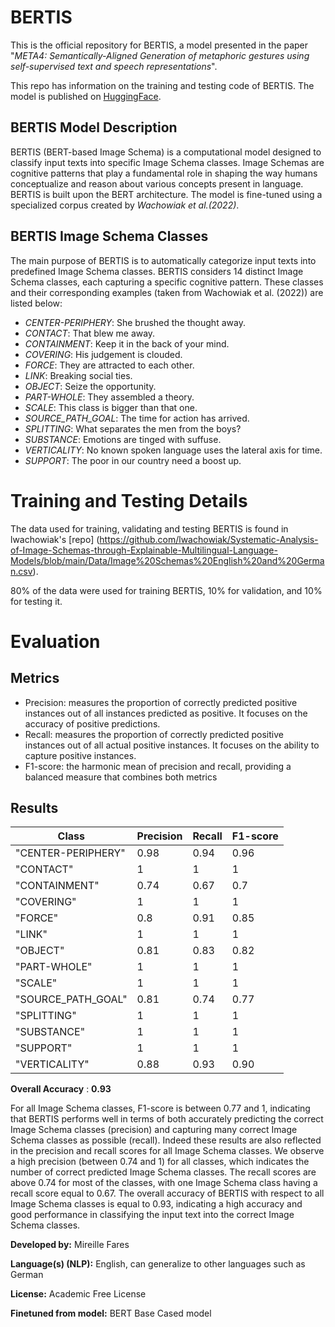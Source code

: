 # BERTIS
This is the official repository for BERTIS, a model presented in the paper "*META4: Semantically-Aligned Generation of metaphoric gestures using self-supervised text and speech representations*".

This repo has information on the training and testing code of BERTIS. The model is published on [HuggingFace](https://huggingface.co/mireillfares/BERTIS).

## BERTIS Model Description
BERTIS (BERT-based Image Schema) is a computational model designed to classify input texts into specific Image Schema classes. Image Schemas are cognitive patterns that play a fundamental role in shaping the way humans conceptualize and reason about various concepts present in language. BERTIS is built upon the BERT architecture. The model is fine-tuned using a specialized corpus created by *Wachowiak et al.(2022)*.

## BERTIS Image Schema Classes
The main purpose of BERTIS is to automatically categorize input texts into predefined Image Schema classes. BERTIS considers 14 distinct Image Schema classes, each capturing a specific cognitive pattern. These classes and their corresponding examples (taken from Wachowiak et al. (2022)) are listed below:
- *CENTER-PERIPHERY*: She brushed the thought away.
- *CONTACT*: That blew me away.
- *CONTAINMENT*: Keep it in the back of your mind.
- *COVERING*: His judgement is clouded.
- *FORCE*: They are attracted to each other.
- *LINK*: Breaking social ties.
- *OBJECT*: Seize the opportunity.
- *PART-WHOLE*: They assembled a theory.
- *SCALE*: This class is bigger than that one.
- *SOURCE_PATH_GOAL*: The time for action has arrived.
- *SPLITTING*: What separates the men from the boys?
- *SUBSTANCE*: Emotions are tinged with suffuse.
- *VERTICALITY*: No known spoken language uses the lateral axis for time.
- *SUPPORT*: The poor in our country need a boost up.


<!-- ### Model Sources [optional] --
- **Repository:** [More Information Needed]
- **Paper [optional]:** [More Information Needed]
- **Demo [optional]:** [More Information Needed]>
## Uses
<!-- Address questions around how the model is intended to be used, including the foreseeable users of the model and those affected by the model. -->
<!-- ### Direct Use This section is for the model use without fine-tuning or plugging into a larger ecosystem/app. [More Information Needed] -->
<!-- ### Downstream Use [optional] This section is for the model use when fine-tuned for a task, or when plugged into a larger ecosystem/app [More Information Needed] -->
<!-- ### Out-of-Scope Use This section addresses misuse, malicious use, and uses that the model will not work well for. [More Information Needed] -->
<!-- ## Bias, Risks, and Limitations This section is meant to convey both technical and sociotechnical limitations. [More Information Needed] -->
<!-- ### Recommendations This section is meant to convey recommendations with respect to the bias, risk, and technical limitations. Users (both direct and downstream) should be made aware of the risks, biases and limitations of the model. More information needed for further recommendations.
-->
<!-- ## How to Get Started with the Model
Use the code below to get started with the model.-->

# Training and Testing Details
The data used for training, validating and testing BERTIS is found in lwachowiak's [repo] (https://github.com/lwachowiak/Systematic-Analysis-of-Image-Schemas-through-Explainable-Multilingual-Language-Models/blob/main/Data/Image%20Schemas%20English%20and%20German.csv). 

80% of the data were used for training BERTIS, 10% for validation, and 10% for testing it.
<!-- ### Training Procedure  This relates heavily to the Technical Specifications. Content here should link to that section when it is relevant to the training procedure. -->
<!-- #### Preprocessing [optional]
[More Information Needed]-->
<!--  #### Training Hyperparameters
- **Training regime:** [More Information Needed] <!--fp32, fp16 mixed precision, bf16 mixed precision, bf16 non-mixed precision, fp16 non-mixed precision, fp8 mixed precision 
#### Speeds, Sizes, Times [optional]
-->
<!-- This section provides information about throughput, start/end time, checkpoint size if relevant, etc. 
[More Information Needed]-->
# Evaluation
## Metrics
- Precision: measures the proportion of correctly predicted positive instances out of all instances predicted as positive. It focuses on the accuracy of positive predictions.
- Recall: measures the proportion of correctly predicted positive instances out of all actual positive instances. It focuses on the ability to capture positive instances.
- F1-score: the harmonic mean of precision and recall, providing a balanced measure that combines both metrics

## Results

|       Class      | Precision | Recall | F1-score |
| ---------------- | --------- | ------ | -------- |
|"CENTER-PERIPHERY"|    0.98   |  0.94  |   0.96   |
|"CONTACT"         |    1      |  1     |   1      |
|"CONTAINMENT"     |    0.74   |  0.67  |   0.7    |
|"COVERING"        |    1      |  1     |   1      |
|"FORCE"           |    0.8    |  0.91  |   0.85   |
|"LINK"            |    1      |  1     |   1      |
|"OBJECT"          |    0.81   |  0.83  |   0.82   |
|"PART-WHOLE"      |    1      |  1     |   1      |
|"SCALE"           |    1      |  1     |   1      |
|"SOURCE_PATH_GOAL"|    0.81   |  0.74  |   0.77   |
|"SPLITTING"       |    1      |  1     |   1      |
|"SUBSTANCE"       |    1      |  1     |   1      |
|"SUPPORT"         |    1      |  1     |   1      |
|"VERTICALITY"     |    0.88   |  0.93  |   0.90   |

**Overall Accuracy** : **0.93** 

For all Image Schema classes, F1-score is between 0.77 and 1, indicating that BERTIS performs well in terms of both accurately predicting the correct Image Schema classes (precision) and capturing many correct Image Schema classes as possible (recall). Indeed these results are also reflected in the precision and recall scores for all Image Schema classes. We observe a high precision (between 0.74 and 1) for all classes, which indicates the number of correct predicted
Image Schema classes. The recall scores are above 0.74 for most of the classes, with one Image Schema class having a recall score equal to 0.67. The overall accuracy of BERTIS with respect to all Image Schema classes is equal to 0.93, indicating a high accuracy and good performance in classifying the input text into the correct Image Schema classes. 



**Developed by:** Mireille Fares

**Language(s) (NLP):** English, can generalize to other languages such as German

**License:** Academic Free License

**Finetuned from model:** BERT Base Cased model
